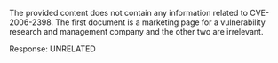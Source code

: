 The provided content does not contain any information related to CVE-2006-2398. The first document is a marketing page for a vulnerability research and management company and the other two are irrelevant.

Response: UNRELATED